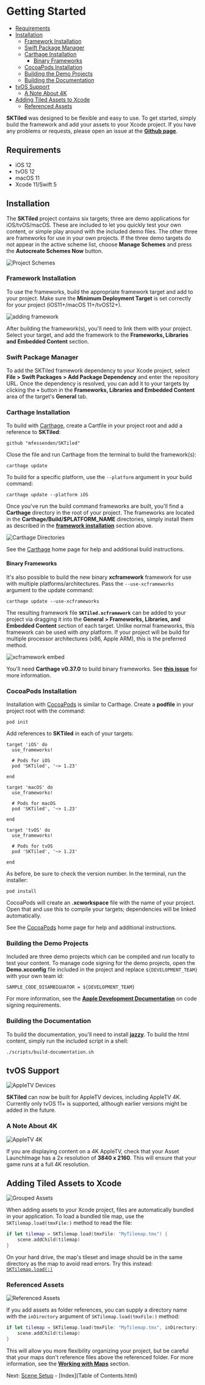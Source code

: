 # Getting Started

- [Requirements](#requirements)
- [Installation](#installation)
    - [Framework Installation](#framework-installation)
    - [Swift Package Manager](#swift-package-manager)
    - [Carthage Installation](#carthage-installation)
        - [Binary Frameworks](#binary-frameworks)
    - [CocoaPods Installation](#cocoapods-installation)
    - [Building the Demo Projects](#building-the-demo-projects)
    - [Building the Documentation](#building-the-documentation)
- [tvOS Support](#tvos-support)
    - [A Note About 4K](#a-note-about-4k)
- [Adding Tiled Assets to Xcode](#adding-tiled-assets-to-xcode)
    - [Referenced Assets](#referenced-assets)



**SKTiled** was designed to be flexible and easy to use. To get started, simply build the framework and add your assets to your Xcode project. If you have any problems or requests, please open an issue at the [**Github page**](https://github.com/mfessenden/SKTiled/issues).


## Requirements

- iOS 12
- tvOS 12
- macOS 11
- Xcode 11/Swift 5


## Installation

The **SKTiled** project contains six targets; three are demo applications for iOS/tvOS/macOS. These are included to let you quickly test your own content, or simple play around with the included demo files. The other three are frameworks for use in your own projects. If the three demo targets do not appear in the active scheme list, choose **Manage Schemes** and press the **Autocreate Schemes Now** button.

![Project Schemes](images/project-schemes.png)


### Framework Installation

To use the frameworks, build the appropriate framework target and add to your project. Make sure the **Minimum Deployment Target** is set correctly for your project (iOS11+/macOS 11+/tvOS12+).

![adding framework](images/framework.png)

After building the framework(s), you'll need to link them with your project. Select your target, and add the framework to the **Frameworks, Libraries and Embedded Content** section.


### Swift Package Manager

To add the SKTiled framework dependency to your Xcode project, select **File > Swift Packages > Add Package Dependency** and enter the repository URL. Once the dependency is resolved, you can add it to your targets by clicking the **`+`** button in the **Frameworks, Libraries and Embedded Content** area of the target's **General** tab.

### Carthage Installation

To build with [Carthage](https://github.com/Carthage/Carthage), create a Cartfile in your project root and add a reference to **SKTiled**:

    github "mfessenden/SKTiled"


Close the file and run Carthage from the terminal to build the framework(s):

    carthage update

To build for a specific platform, use the `--platform` argument in your build command:

    carthage update --platform iOS

Once you've run the build command frameworks are built, you'll find a **Carthage** directory in the root of your project. The frameworks are located in the **Carthage/Build/$PLATFORM_NAME** directories, simply install them as described in the [**framework installation**](#framework-installation) section above.

![Carthage Directories](images/carthage_directories.png)

See the [Carthage](https://github.com/Carthage/Carthage) home page for help and additional build instructions.


#### Binary Frameworks

It's also possible to build the new binary **xcframework** framework for use with multiple platforms/architectures. Pass the `--use-xcframeworks` argument to the update command:


    carthage update --use-xcframeworks


The resulting framework file **`SKTiled.xcframework`** can be added to your project via dragging it into the **General > Frameworks, Libraries, and Embedded Content** section of each target. Unlike normal frameworks, this framework can be used with *any* platform. If your project will be build for multiple processor architectures (x86, Apple ARM), this is the preferred method.

![xcframework embed](images/embed-xcframeworks.svg)

You'll need **Carthage v0.37.0** to build binary frameworks. See [**this issue**][carthage-issue-url] for more information.

### CocoaPods Installation

Installation with [CocoaPods](https://cocoapods.org) is similar to Carthage. Create a **podfile** in your project root with the command:

    pod init

Add references to **SKTiled** in each of your targets:


    target 'iOS' do
      use_frameworks!

      # Pods for iOS
      pod 'SKTiled', '~> 1.23'

    end

    target 'macOS' do
      use_frameworks!

      # Pods for macOS
      pod 'SKTiled', '~> 1.23'

    end

    target 'tvOS' do
      use_frameworks!

      # Pods for tvOS
      pod 'SKTiled', '~> 1.23'

    end


As before, be sure to check the version number. In the terminal, run the installer:

    pod install


CocoaPods will create an **.xcworkspace** file with the name of your project. Open that and use this to compile your targets; dependencies will be linked automatically.


See the [CocoaPods](https://cocoapods.org) home page for help and additional instructions.


### Building the Demo Projects

Included are three demo projects which can be compiled and run locally to test your content. To manage code signing for the demo projects, open the **Demo.xcconfig** file included in the project and replace `${DEVELOPMENT_TEAM}` with your own team id:

```
SAMPLE_CODE_DISAMBIGUATOR = ${DEVELOPMENT_TEAM}
```

For more information, see the [**Apple Development Documentation**][apple-code-signing-url] on code signing requirements.

### Building the Documentation

To build the documentation, you'll need to install [**jazzy**][jazzy-url]. To build the html content, simply run the included script in a shell:

	./scripts/build-documentation.sh



## tvOS Support

![AppleTV Devices](images/appletv-devices.png)

**SKTiled** can now be built for AppleTV devices, including AppleTV 4K. Currently only tvOS 11+ is supported, although earlier versions might be added in the future.

### A Note About 4K

![AppleTV 4K](images/appletv-4k-launch.png)

If you are displaying content on a 4K AppleTV, check that your Asset LaunchImage has a 2x resolution of **3840 x 2160**. This will ensure that your game runs at a full 4K resolution.



## Adding Tiled Assets to Xcode

![Grouped Assets][xcode-assets-group-img]

When adding assets to your Xcode project, files are automatically bundled in your application. To load a bundled tile map, use the `SKTilemap.load(tmxFile:)` method to read the file:


```swift
if let tilemap = SKTilemap.load(tmxFile: "MyTilemap.tmx") {
    scene.addChild(tilemap)
}
```

On your hard drive, the map's tileset and image should be in the same directory as the map to avoid read errors. Try this instead: [`SKTilemap.load(:)`][sktilemap-load-url]


### Referenced Assets


![Referenced Assets][xcode-assets-ref-img]

If you add assets as folder references, you can supply a directory name with the `inDirectory` argument of `SKTilemap.load(tmxFile:)` method:


```swift
if let tilemap = SKTilemap.load(tmxFile: "MyTilemap.tmx", inDirectory: "Tiled") {
    scene.addChild(tilemap)
}
```

This will allow you more flexibility organizing your project, but be careful that your maps don't reference files above the referenced folder. For more information, see the [**Working with Maps**][working-with-maps-url] section.


Next: [Scene Setup](scene-setup.html) - [Index](Table of Contents.html)


<!--- Images --->

[assets-finder-img]:images/assets-finder.png
[xcode-add-assets-img]:images/xcode-add-assets-group.png
[xcode-assets-group-img]:images/xcode-assets-group.png
[xcode-assets-ref-img]:images/xcode-assets-referenced.png
[xcode-add-assets-ref-img]:images/xcode-add-assets-reference.png
[assets-finder-img]:images/assets-finder.png
[zlib-include-img]:images/zlib-include.png

<!--- URLs --->

[swift4-url]:https://github.com/mfessenden/SKTiled/tree/swift4
[xcode8-url]:https://github.com/mfessenden/SKTiled/tree/xcode8

[sktilemap-load-url]:SKTilemap.load(tmxFile:inDirectory:delegate:withTilesets:ignoreProperties:loggingLevel:)
[working-with-maps-url]:working-with-maps.html#loading-a-tilemap
[jazzy-url]:https://github.com/realm/jazzy
[apple-code-signing-url]:https://developer.apple.com/library/archive/documentation/Security/Conceptual/CodeSigningGuide/Procedures/Procedures.html
[carthage-issue-url]:https://github.com/Carthage/Carthage/issues/3097

[adding-spm-url]:https://developer.apple.com/documentation/xcode/adding_package_dependencies_to_your_app
